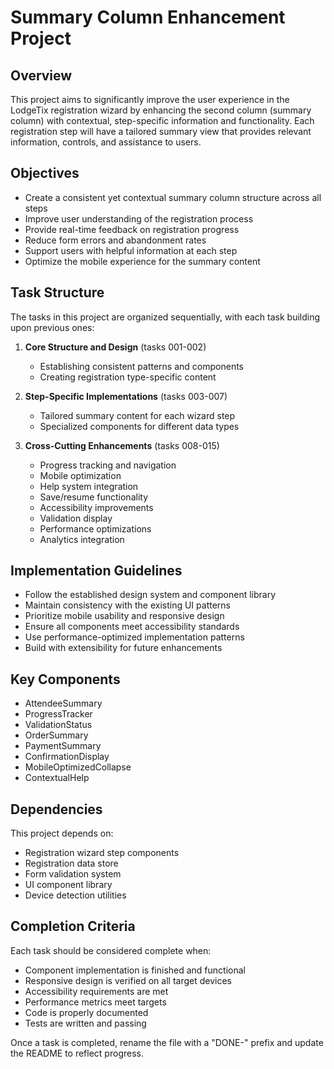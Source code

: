 # Summary Column Enhancement Project

## Overview
This project aims to significantly improve the user experience in the LodgeTix registration wizard by enhancing the second column (summary column) with contextual, step-specific information and functionality. Each registration step will have a tailored summary view that provides relevant information, controls, and assistance to users.

## Objectives
- Create a consistent yet contextual summary column structure across all steps
- Improve user understanding of the registration process
- Provide real-time feedback on registration progress
- Reduce form errors and abandonment rates
- Support users with helpful information at each step
- Optimize the mobile experience for the summary content

## Task Structure
The tasks in this project are organized sequentially, with each task building upon previous ones:

1. **Core Structure and Design** (tasks 001-002)
   - Establishing consistent patterns and components
   - Creating registration type-specific content

2. **Step-Specific Implementations** (tasks 003-007)
   - Tailored summary content for each wizard step
   - Specialized components for different data types

3. **Cross-Cutting Enhancements** (tasks 008-015)
   - Progress tracking and navigation
   - Mobile optimization
   - Help system integration
   - Save/resume functionality
   - Accessibility improvements
   - Validation display
   - Performance optimizations
   - Analytics integration

## Implementation Guidelines
- Follow the established design system and component library
- Maintain consistency with the existing UI patterns
- Prioritize mobile usability and responsive design
- Ensure all components meet accessibility standards
- Use performance-optimized implementation patterns
- Build with extensibility for future enhancements

## Key Components
- AttendeeSummary
- ProgressTracker
- ValidationStatus
- OrderSummary
- PaymentSummary
- ConfirmationDisplay
- MobileOptimizedCollapse
- ContextualHelp

## Dependencies
This project depends on:
- Registration wizard step components
- Registration data store
- Form validation system
- UI component library
- Device detection utilities

## Completion Criteria
Each task should be considered complete when:
- Component implementation is finished and functional
- Responsive design is verified on all target devices
- Accessibility requirements are met
- Performance metrics meet targets
- Code is properly documented
- Tests are written and passing

Once a task is completed, rename the file with a "DONE-" prefix and update the README to reflect progress.
